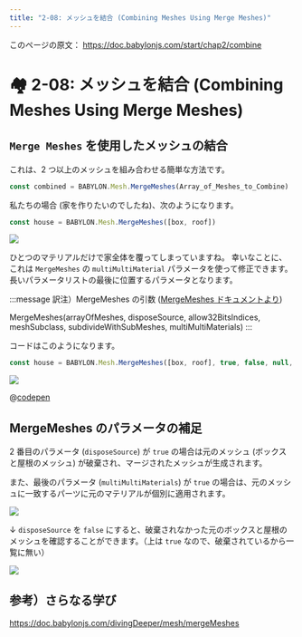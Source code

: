 ```yaml
---
title: "2-08: メッシュを結合 (Combining Meshes Using Merge Meshes)"
---
```


このページの原文： https://doc.babylonjs.com/start/chap2/combine


# 🏘 2-08:  メッシュを結合 (Combining Meshes Using Merge Meshes)

## `Merge Meshes` を使用したメッシュの結合

これは、2 つ以上のメッシュを組み合わせる簡単な方法です。

```js
const combined = BABYLON.Mesh.MergeMeshes(Array_of_Meshes_to_Combine)
```

私たちの場合 (家を作りたいのでしたね)、次のようになります。

```js
const house = BABYLON.Mesh.MergeMeshes([box, roof])
```

![](https://doc.babylonjs.com/_next/image?url=%2Fimg%2Fgetstarted%2Fhouse5.png&w=1200&q=75)

ひとつのマテリアルだけで家全体を覆ってしまっていますね。
幸いなことに、これは `MergeMeshes` の `multiMultiMaterial` パラメータを使って修正できます。長いパラメータリストの最後に位置するパラメータとなります。

:::message
訳注）MergeMeshes の引数 ([MergeMeshes ドキュメントより](https://doc.babylonjs.com/divingDeeper/mesh/mergeMeshes))

MergeMeshes(arrayOfMeshes, disposeSource, allow32BitsIndices, meshSubclass, subdivideWithSubMeshes, multiMultiMaterials)
:::

コードはこのようになります。

```js
const house = BABYLON.Mesh.MergeMeshes([box, roof], true, false, null, false, true);
```

![](https://doc.babylonjs.com/_next/image?url=%2Fimg%2Fgetstarted%2Fhouse3.png&w=2048&q=75)

@[codepen](https://codepen.io/chomado/pen/dyJvdyK)

## MergeMeshes のパラメータの補足

2 番目のパラメータ (`disposeSource`) が `true` の場合は元のメッシュ (ボックスと屋根のメッシュ) が破棄され、マージされたメッシュが生成されます。

また、最後のパラメータ (`multiMultiMaterials`) が `true` の場合は、元のメッシュに一致するパーツに元のマテリアルが個別に適用されます。

![](https://storage.googleapis.com/zenn-user-upload/abc5633f9206-20220326.png)

↓ `disposeSource` を `false` にすると、破棄されなかった元のボックスと屋根のメッシュを確認することができます。（上は `true` なので、破棄されているから一覧に無い）

![](https://storage.googleapis.com/zenn-user-upload/3d9c828eb412-20220326.png)

## 参考）さらなる学び

https://doc.babylonjs.com/divingDeeper/mesh/mergeMeshes
